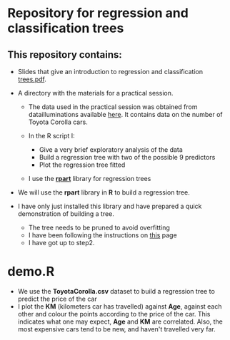 # Repository for regression and classification trees

## This repository contains:
- Slides that give an introduction to regression and classification [trees.pdf](https://github.com/lancs-dsrg/Trees/blob/master/trees.pdf).

- A directory with the materials for a practical session.
  - The data used in the practical session was obtained from datailluminations available [here](https://github.com/datailluminations). It contains data on the number of Toyota Corolla cars. 
  - In the R script I:
    - Give a very brief exploratory analysis of the data
    - Build a regression tree with two of the possible 9 predictors
    - Plot the regression tree fitted

  - I use the **[rpart](https://www.statmethods.net/advstats/cart.html)** library for regression trees

- We will use the **rpart** library in **R** to build a regression tree.
- I have only just installed this library and have prepared a quick demonstration of building a tree.
  - The tree needs to be pruned to avoid overfitting
  - I have been following the instructions on [this](https://www.statmethods.net/advstats/cart.html) page
  - I have got up to step2.


# demo.R
- We use the **ToyotaCorolla.csv** dataset to build a regression tree to predict the price of the car
- I plot the **KM** (kilometers car has travelled) against **Age**, against each other and colour the points according to the price of the car. This indicates what one may expect, **Age** and **KM** are correlated. Also, the most expensive cars tend to be new, and haven't travelled very far.


